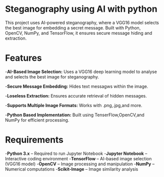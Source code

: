 # Steganography using AI with python
This project uses AI-powered steganography, where a VGG16 model selects the best image for embedding a secret message. Built with Python, OpenCV, NumPy, and TensorFlow, it ensures secure message hiding and extraction.
# Features

-**AI-Based Image Selection:**
Uses a VGG16 deep learning model to analyse and selects the best image for steganography.

-**Secure Message Embedding:**
Hides text messagws within the image.

-**Loseless Extraction:**
Ensures accurate retrieval of hidden messages.

-**Supports Multiple Image Formats:**
Works with .png,.jpg,and more.

-**Python Based Implementation:**
Built using TenserFlow,OpenCV,and NumPy for efficient processing.

# Requirements
-**Python 3.x** – Required to run Jupyter Notebook
-**Jupyter Notebook** – Interactive coding environment
-**TensorFlow** – AI-based image selection (VGG16 model)
-**OpenCV** – Image processing and manipulation
-**NumPy** – Numerical computations
-**Scikit-Image** – Image similarity analysis


